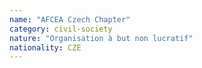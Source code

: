 ```yaml
---
name: "AFCEA Czech Chapter"
category: civil-society
nature: "Organisation à but non lucratif"
nationality: CZE
---
```

    